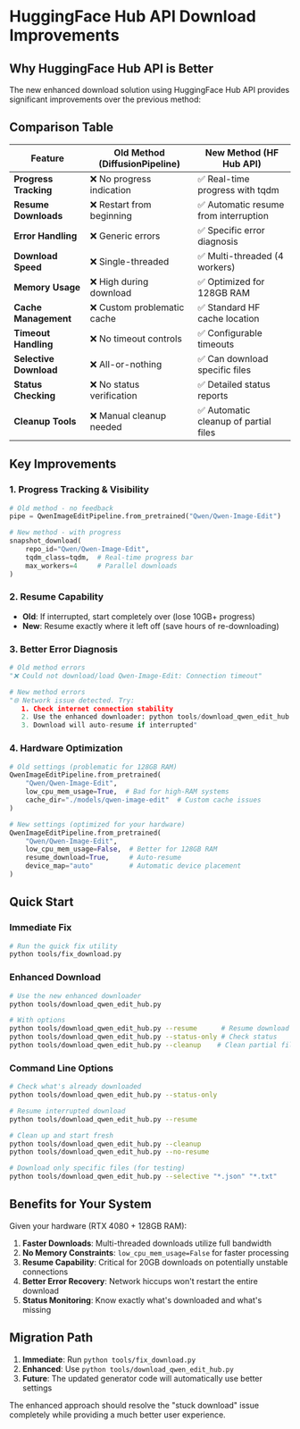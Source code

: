 # HuggingFace Hub API Download Improvements

## Why HuggingFace Hub API is Better

The new enhanced download solution using HuggingFace Hub API provides significant improvements over the previous method:

## Comparison Table

| Feature | Old Method (DiffusionPipeline) | New Method (HF Hub API) |
|---------|-------------------------------|-------------------------|
| **Progress Tracking** | ❌ No progress indication | ✅ Real-time progress with tqdm |
| **Resume Downloads** | ❌ Restart from beginning | ✅ Automatic resume from interruption |
| **Error Handling** | ❌ Generic errors | ✅ Specific error diagnosis |
| **Download Speed** | ❌ Single-threaded | ✅ Multi-threaded (4 workers) |
| **Memory Usage** | ❌ High during download | ✅ Optimized for 128GB RAM |
| **Cache Management** | ❌ Custom problematic cache | ✅ Standard HF cache location |
| **Timeout Handling** | ❌ No timeout controls | ✅ Configurable timeouts |
| **Selective Download** | ❌ All-or-nothing | ✅ Can download specific files |
| **Status Checking** | ❌ No status verification | ✅ Detailed status reports |
| **Cleanup Tools** | ❌ Manual cleanup needed | ✅ Automatic cleanup of partial files |

## Key Improvements

### 1. **Progress Tracking & Visibility**
```python
# Old method - no feedback
pipe = QwenImageEditPipeline.from_pretrained("Qwen/Qwen-Image-Edit")

# New method - with progress
snapshot_download(
    repo_id="Qwen/Qwen-Image-Edit",
    tqdm_class=tqdm,  # Real-time progress bar
    max_workers=4     # Parallel downloads
)
```

### 2. **Resume Capability**
- **Old**: If interrupted, start completely over (lose 10GB+ progress)
- **New**: Resume exactly where it left off (save hours of re-downloading)

### 3. **Better Error Diagnosis**
```python
# Old method errors
"❌ Could not download/load Qwen-Image-Edit: Connection timeout"

# New method errors
"🌐 Network issue detected. Try:
   1. Check internet connection stability
   2. Use the enhanced downloader: python tools/download_qwen_edit_hub.py
   3. Download will auto-resume if interrupted"
```

### 4. **Hardware Optimization**
```python
# Old settings (problematic for 128GB RAM)
QwenImageEditPipeline.from_pretrained(
    "Qwen/Qwen-Image-Edit",
    low_cpu_mem_usage=True,  # Bad for high-RAM systems
    cache_dir="./models/qwen-image-edit"  # Custom cache issues
)

# New settings (optimized for your hardware)
QwenImageEditPipeline.from_pretrained(
    "Qwen/Qwen-Image-Edit",
    low_cpu_mem_usage=False,  # Better for 128GB RAM
    resume_download=True,     # Auto-resume
    device_map="auto"         # Automatic device placement
)
```

## Quick Start

### **Immediate Fix**
```bash
# Run the quick fix utility
python tools/fix_download.py
```

### **Enhanced Download**
```bash
# Use the new enhanced downloader
python tools/download_qwen_edit_hub.py

# With options
python tools/download_qwen_edit_hub.py --resume      # Resume download
python tools/download_qwen_edit_hub.py --status-only # Check status
python tools/download_qwen_edit_hub.py --cleanup    # Clean partial files
```

### **Command Line Options**
```bash
# Check what's already downloaded
python tools/download_qwen_edit_hub.py --status-only

# Resume interrupted download
python tools/download_qwen_edit_hub.py --resume

# Clean up and start fresh
python tools/download_qwen_edit_hub.py --cleanup
python tools/download_qwen_edit_hub.py --no-resume

# Download only specific files (for testing)
python tools/download_qwen_edit_hub.py --selective "*.json" "*.txt"
```

## Benefits for Your System

Given your hardware (RTX 4080 + 128GB RAM):

1. **Faster Downloads**: Multi-threaded downloads utilize full bandwidth
2. **No Memory Constraints**: `low_cpu_mem_usage=False` for faster processing
3. **Resume Capability**: Critical for 20GB downloads on potentially unstable connections
4. **Better Error Recovery**: Network hiccups won't restart the entire download
5. **Status Monitoring**: Know exactly what's downloaded and what's missing

## Migration Path

1. **Immediate**: Run `python tools/fix_download.py`
2. **Enhanced**: Use `python tools/download_qwen_edit_hub.py`
3. **Future**: The updated generator code will automatically use better settings

The enhanced approach should resolve the "stuck download" issue completely while providing a much better user experience.
